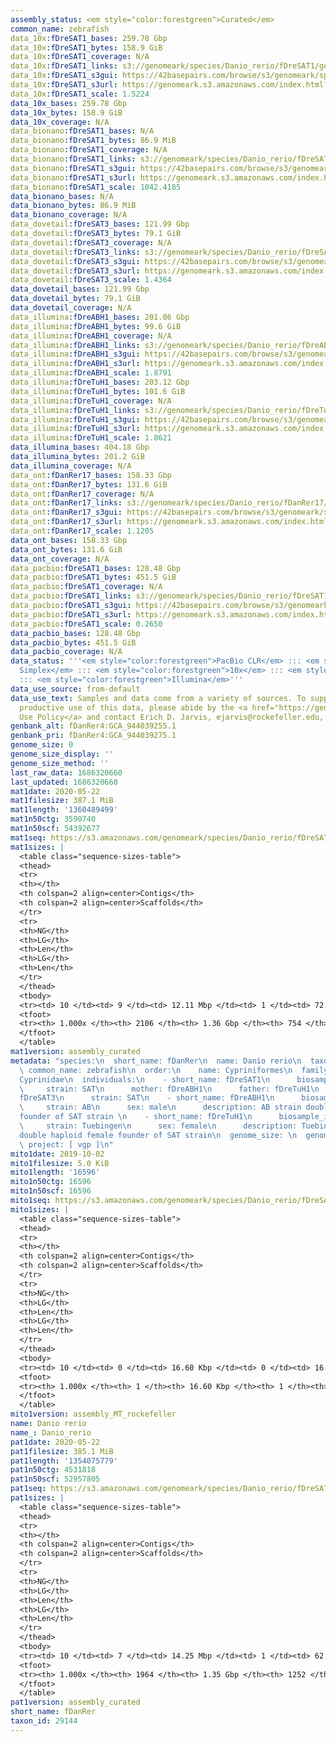 ```yaml
---
assembly_status: <em style="color:forestgreen">Curated</em>
common_name: zebrafish
data_10x:fDreSAT1_bases: 259.78 Gbp
data_10x:fDreSAT1_bytes: 158.9 GiB
data_10x:fDreSAT1_coverage: N/A
data_10x:fDreSAT1_links: s3://genomeark/species/Danio_rerio/fDreSAT1/genomic_data/10x/<br>
data_10x:fDreSAT1_s3gui: https://42basepairs.com/browse/s3/genomeark/species/Danio_rerio/fDreSAT1/genomic_data/10x/
data_10x:fDreSAT1_s3url: https://genomeark.s3.amazonaws.com/index.html?prefix=species/Danio_rerio/fDreSAT1/genomic_data/10x/
data_10x:fDreSAT1_scale: 1.5224
data_10x_bases: 259.78 Gbp
data_10x_bytes: 158.9 GiB
data_10x_coverage: N/A
data_bionano:fDreSAT1_bases: N/A
data_bionano:fDreSAT1_bytes: 86.9 MiB
data_bionano:fDreSAT1_coverage: N/A
data_bionano:fDreSAT1_links: s3://genomeark/species/Danio_rerio/fDreSAT1/genomic_data/bionano/<br>
data_bionano:fDreSAT1_s3gui: https://42basepairs.com/browse/s3/genomeark/species/Danio_rerio/fDreSAT1/genomic_data/bionano/
data_bionano:fDreSAT1_s3url: https://genomeark.s3.amazonaws.com/index.html?prefix=species/Danio_rerio/fDreSAT1/genomic_data/bionano/
data_bionano:fDreSAT1_scale: 1042.4185
data_bionano_bases: N/A
data_bionano_bytes: 86.9 MiB
data_bionano_coverage: N/A
data_dovetail:fDreSAT3_bases: 121.99 Gbp
data_dovetail:fDreSAT3_bytes: 79.1 GiB
data_dovetail:fDreSAT3_coverage: N/A
data_dovetail:fDreSAT3_links: s3://genomeark/species/Danio_rerio/fDreSAT3/genomic_data/dovetail/<br>
data_dovetail:fDreSAT3_s3gui: https://42basepairs.com/browse/s3/genomeark/species/Danio_rerio/fDreSAT3/genomic_data/dovetail/
data_dovetail:fDreSAT3_s3url: https://genomeark.s3.amazonaws.com/index.html?prefix=species/Danio_rerio/fDreSAT3/genomic_data/dovetail/
data_dovetail:fDreSAT3_scale: 1.4364
data_dovetail_bases: 121.99 Gbp
data_dovetail_bytes: 79.1 GiB
data_dovetail_coverage: N/A
data_illumina:fDreABH1_bases: 201.06 Gbp
data_illumina:fDreABH1_bytes: 99.6 GiB
data_illumina:fDreABH1_coverage: N/A
data_illumina:fDreABH1_links: s3://genomeark/species/Danio_rerio/fDreABH1/genomic_data/illumina/<br>
data_illumina:fDreABH1_s3gui: https://42basepairs.com/browse/s3/genomeark/species/Danio_rerio/fDreABH1/genomic_data/illumina/
data_illumina:fDreABH1_s3url: https://genomeark.s3.amazonaws.com/index.html?prefix=species/Danio_rerio/fDreABH1/genomic_data/illumina/
data_illumina:fDreABH1_scale: 1.8791
data_illumina:fDreTuH1_bases: 203.12 Gbp
data_illumina:fDreTuH1_bytes: 101.6 GiB
data_illumina:fDreTuH1_coverage: N/A
data_illumina:fDreTuH1_links: s3://genomeark/species/Danio_rerio/fDreTuH1/genomic_data/illumina/<br>
data_illumina:fDreTuH1_s3gui: https://42basepairs.com/browse/s3/genomeark/species/Danio_rerio/fDreTuH1/genomic_data/illumina/
data_illumina:fDreTuH1_s3url: https://genomeark.s3.amazonaws.com/index.html?prefix=species/Danio_rerio/fDreTuH1/genomic_data/illumina/
data_illumina:fDreTuH1_scale: 1.8621
data_illumina_bases: 404.18 Gbp
data_illumina_bytes: 201.2 GiB
data_illumina_coverage: N/A
data_ont:fDanRer17_bases: 158.33 Gbp
data_ont:fDanRer17_bytes: 131.6 GiB
data_ont:fDanRer17_coverage: N/A
data_ont:fDanRer17_links: s3://genomeark/species/Danio_rerio/fDanRer17/genomic_data/ont/<br>
data_ont:fDanRer17_s3gui: https://42basepairs.com/browse/s3/genomeark/species/Danio_rerio/fDanRer17/genomic_data/ont/
data_ont:fDanRer17_s3url: https://genomeark.s3.amazonaws.com/index.html?prefix=species/Danio_rerio/fDanRer17/genomic_data/ont/
data_ont:fDanRer17_scale: 1.1205
data_ont_bases: 158.33 Gbp
data_ont_bytes: 131.6 GiB
data_ont_coverage: N/A
data_pacbio:fDreSAT1_bases: 128.48 Gbp
data_pacbio:fDreSAT1_bytes: 451.5 GiB
data_pacbio:fDreSAT1_coverage: N/A
data_pacbio:fDreSAT1_links: s3://genomeark/species/Danio_rerio/fDreSAT1/genomic_data/pacbio/<br>
data_pacbio:fDreSAT1_s3gui: https://42basepairs.com/browse/s3/genomeark/species/Danio_rerio/fDreSAT1/genomic_data/pacbio/
data_pacbio:fDreSAT1_s3url: https://genomeark.s3.amazonaws.com/index.html?prefix=species/Danio_rerio/fDreSAT1/genomic_data/pacbio/
data_pacbio:fDreSAT1_scale: 0.2650
data_pacbio_bases: 128.48 Gbp
data_pacbio_bytes: 451.5 GiB
data_pacbio_coverage: N/A
data_status: '''<em style="color:forestgreen">PacBio CLR</em> ::: <em style="color:forestgreen">ONT
  Simplex</em> ::: <em style="color:forestgreen">10x</em> ::: <em style="color:forestgreen">Dovetail</em>
  ::: <em style="color:forestgreen">Illumina</em>'''
data_use_source: from-default
data_use_text: Samples and data come from a variety of sources. To support fair and
  productive use of this data, please abide by the <a href="https://genome10k.soe.ucsc.edu/data-use-policies/">Data
  Use Policy</a> and contact Erich D. Jarvis, ejarvis@rockefeller.edu, with any questions.
genbank_alt: fDanRer4:GCA_944039255.1
genbank_pri: fDanRer4:GCA_944039275.1
genome_size: 0
genome_size_display: ''
genome_size_method: ''
last_raw_data: 1686320660
last_updated: 1686320660
mat1date: 2020-05-22
mat1filesize: 387.1 MiB
mat1length: '1360489499'
mat1n50ctg: 3590740
mat1n50scf: 54392677
mat1seq: https://s3.amazonaws.com/genomeark/species/Danio_rerio/fDreSAT1/assembly_curated/fDreSAT1.mat.cur.20200522.fasta.gz
mat1sizes: |
  <table class="sequence-sizes-table">
  <thead>
  <tr>
  <th></th>
  <th colspan=2 align=center>Contigs</th>
  <th colspan=2 align=center>Scaffolds</th>
  </tr>
  <tr>
  <th>NG</th>
  <th>LG</th>
  <th>Len</th>
  <th>LG</th>
  <th>Len</th>
  </tr>
  </thead>
  <tbody>
  <tr><td> 10 </td><td> 9 </td><td> 12.11 Mbp </td><td> 1 </td><td> 72.59 Mbp </td></tr><tr><td> 20 </td><td> 22 </td><td> 8.09 Mbp </td><td> 4 </td><td> 59.97 Mbp </td></tr><tr><td> 30 </td><td> 42 </td><td> 5.79 Mbp </td><td> 6 </td><td> 59.35 Mbp </td></tr><tr><td> 40 </td><td> 68 </td><td> 4.64 Mbp </td><td> 8 </td><td> 55.94 Mbp </td></tr><tr style="background-color:#cccccc;"><td> 50 </td><td> 102 </td><td style="background-color:#88ff88;"> 3.59 Mbp </td><td> 11 </td><td style="background-color:#88ff88;"> 54.39 Mbp </td></tr><tr><td> 60 </td><td> 143 </td><td> 2.91 Mbp </td><td> 13 </td><td> 53.21 Mbp </td></tr><tr><td> 70 </td><td> 198 </td><td> 2.10 Mbp </td><td> 16 </td><td> 49.38 Mbp </td></tr><tr><td> 80 </td><td> 278 </td><td> 1.39 Mbp </td><td> 19 </td><td> 45.93 Mbp </td></tr><tr><td> 90 </td><td> 425 </td><td> 0.55 Mbp </td><td> 22 </td><td> 38.89 Mbp </td></tr><tr><td> 100 </td><td> 2105 </td><td> 1.02 Kbp </td><td> 753 </td><td> 1.02 Kbp </td></tr></tbody>
  <tfoot>
  <tr><th> 1.000x </th><th> 2106 </th><th> 1.36 Gbp </th><th> 754 </th><th> 1.36 Gbp </th></tr>
  </tfoot>
  </table>
mat1version: assembly_curated
metadata: "species:\n  short_name: fDanRer\n  name: Danio rerio\n  taxon_id: 29144\n
  \ common_name: zebrafish\n  order:\n    name: Cypriniformes\n  family:\n    name:
  Cyprinidae\n  individuals:\n    - short_name: fDreSAT1\n      biosample_id: SAMEA104236293\n
  \     strain: SAT\n      mother: fDreABH1\n      father: fDreTuH1\n    - short_name:
  fDreSAT3\n      strain: SAT\n    - short_name: fDreABH1\n      biosample_id: SAMEA3891249\n
  \     strain: AB\n      sex: male\n      description: AB strain double haploid female
  founder of SAT strain \n    - short_name: fDreTuH1\n      biosample_id: SAMEA3891248\n
  \     strain: Tuebingen\n      sex: female\n      description: Tuebingen strain
  double haploid female founder of SAT strain\n  genome_size: \n  genome_size_method:\n
  \ project: [ vgp ]\n"
mito1date: 2019-10-02
mito1filesize: 5.0 KiB
mito1length: '16596'
mito1n50ctg: 16596
mito1n50scf: 16596
mito1seq: https://s3.amazonaws.com/genomeark/species/Danio_rerio/fDreSAT1/assembly_MT_rockefeller/fDreSAT1.MT.20191002.fasta.gz
mito1sizes: |
  <table class="sequence-sizes-table">
  <thead>
  <tr>
  <th></th>
  <th colspan=2 align=center>Contigs</th>
  <th colspan=2 align=center>Scaffolds</th>
  </tr>
  <tr>
  <th>NG</th>
  <th>LG</th>
  <th>Len</th>
  <th>LG</th>
  <th>Len</th>
  </tr>
  </thead>
  <tbody>
  <tr><td> 10 </td><td> 0 </td><td> 16.60 Kbp </td><td> 0 </td><td> 16.60 Kbp </td></tr><tr><td> 20 </td><td> 0 </td><td> 16.60 Kbp </td><td> 0 </td><td> 16.60 Kbp </td></tr><tr><td> 30 </td><td> 0 </td><td> 16.60 Kbp </td><td> 0 </td><td> 16.60 Kbp </td></tr><tr><td> 40 </td><td> 0 </td><td> 16.60 Kbp </td><td> 0 </td><td> 16.60 Kbp </td></tr><tr style="background-color:#cccccc;"><td> 50 </td><td> 0 </td><td style="background-color:#ff8888;"> 16.60 Kbp </td><td> 0 </td><td style="background-color:#ff8888;"> 16.60 Kbp </td></tr><tr><td> 60 </td><td> 0 </td><td> 16.60 Kbp </td><td> 0 </td><td> 16.60 Kbp </td></tr><tr><td> 70 </td><td> 0 </td><td> 16.60 Kbp </td><td> 0 </td><td> 16.60 Kbp </td></tr><tr><td> 80 </td><td> 0 </td><td> 16.60 Kbp </td><td> 0 </td><td> 16.60 Kbp </td></tr><tr><td> 90 </td><td> 0 </td><td> 16.60 Kbp </td><td> 0 </td><td> 16.60 Kbp </td></tr><tr><td> 100 </td><td> 0 </td><td> 16.60 Kbp </td><td> 0 </td><td> 16.60 Kbp </td></tr></tbody>
  <tfoot>
  <tr><th> 1.000x </th><th> 1 </th><th> 16.60 Kbp </th><th> 1 </th><th> 16.60 Kbp </th></tr>
  </tfoot>
  </table>
mito1version: assembly_MT_rockefeller
name: Danio rerio
name_: Danio_rerio
pat1date: 2020-05-22
pat1filesize: 385.1 MiB
pat1length: '1354075779'
pat1n50ctg: 4531818
pat1n50scf: 52957805
pat1seq: https://s3.amazonaws.com/genomeark/species/Danio_rerio/fDreSAT1/assembly_curated/fDreSAT1.pat.cur.20200522.fasta.gz
pat1sizes: |
  <table class="sequence-sizes-table">
  <thead>
  <tr>
  <th></th>
  <th colspan=2 align=center>Contigs</th>
  <th colspan=2 align=center>Scaffolds</th>
  </tr>
  <tr>
  <th>NG</th>
  <th>LG</th>
  <th>Len</th>
  <th>LG</th>
  <th>Len</th>
  </tr>
  </thead>
  <tbody>
  <tr><td> 10 </td><td> 7 </td><td> 14.25 Mbp </td><td> 1 </td><td> 62.61 Mbp </td></tr><tr><td> 20 </td><td> 20 </td><td> 8.71 Mbp </td><td> 4 </td><td> 57.66 Mbp </td></tr><tr><td> 30 </td><td> 37 </td><td> 7.18 Mbp </td><td> 6 </td><td> 56.54 Mbp </td></tr><tr><td> 40 </td><td> 58 </td><td> 6.01 Mbp </td><td> 9 </td><td> 54.75 Mbp </td></tr><tr style="background-color:#cccccc;"><td> 50 </td><td> 84 </td><td style="background-color:#88ff88;"> 4.53 Mbp </td><td> 11 </td><td style="background-color:#88ff88;"> 52.96 Mbp </td></tr><tr><td> 60 </td><td> 118 </td><td> 3.51 Mbp </td><td> 14 </td><td> 50.01 Mbp </td></tr><tr><td> 70 </td><td> 163 </td><td> 2.58 Mbp </td><td> 16 </td><td> 49.74 Mbp </td></tr><tr><td> 80 </td><td> 225 </td><td> 1.74 Mbp </td><td> 19 </td><td> 46.41 Mbp </td></tr><tr><td> 90 </td><td> 344 </td><td> 0.71 Mbp </td><td> 22 </td><td> 39.02 Mbp </td></tr><tr><td> 100 </td><td> 1963 </td><td> 1.02 Kbp </td><td> 1251 </td><td> 1.02 Kbp </td></tr></tbody>
  <tfoot>
  <tr><th> 1.000x </th><th> 1964 </th><th> 1.35 Gbp </th><th> 1252 </th><th> 1.35 Gbp </th></tr>
  </tfoot>
  </table>
pat1version: assembly_curated
short_name: fDanRer
taxon_id: 29144
---
```

